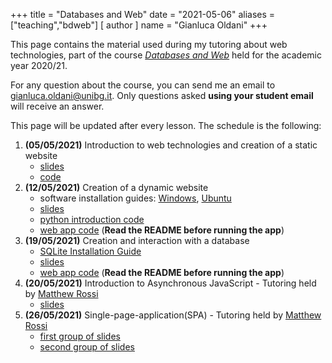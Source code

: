 +++
title = "Databases and Web"
date = "2021-05-06"
aliases = ["teaching","bdweb"]
[ author ]
  name = "Gianluca Oldani"
+++

This page contains the material used during my tutoring about web technologies, part of the course [*Databases and Web*](https://cs.unibg.it/bdweb.html) held
for the academic year 2020/21.

For any question about the course, you can send me an email to [gianluca.oldani@unibg.it](mailto:gianluca.oldani@unibg.it). Only questions
asked **using your student email** will receive an answer.

This page will be updated after every lesson. The schedule is the following:

1. **(05/05/2021)** Introduction to web technologies and creation of a static
website
   * [slides](/slides/introduction.pdf)
   * [code](/code/web_tutoring_1.zip)
2. **(12/05/2021)** Creation of a dynamic website
   * software installation guides: [Windows](/guides/python3_windows.pdf), [Ubuntu](/guides/python3_ubuntu.pdf)
   * [slides](/slides/server.pdf)
   * [python introduction code](/code/intro.py)
   * [web app code](/code/web_tutoring_2.zip) (**Read the README before running the app**)
3. **(19/05/2021)** Creation and interaction with a database
   * [SQLite Installation Guide](/guides/SQLite_Installation_Guide.pdf)
   * [slides](/slides/db.pdf)
   * [web app code](/code/web_tutoring_3.zip) (**Read the README before running the app**)
4. **(20/05/2021)** Introduction to Asynchronous JavaScript - Tutoring held by [Matthew Rossi](https://matthewrossi.github.io/)
   * [slides](/slides/js_introduction.pdf)
5. **(26/05/2021)** Single-page-application(SPA) - Tutoring held by [Matthew Rossi](https://matthewrossi.github.io/)
   * [first group of slides](/slides/Js_Async.pdf)
   * [second group of slides](/slides/Single_Page.pdf)

